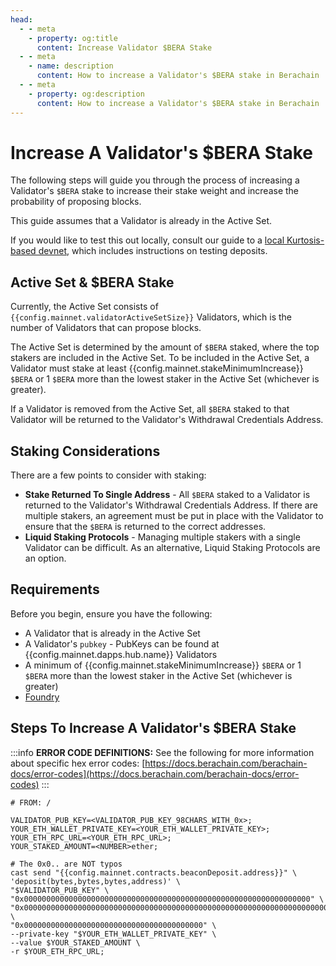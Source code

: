 ```yaml
---
head:
  - - meta
    - property: og:title
      content: Increase Validator $BERA Stake
  - - meta
    - name: description
      content: How to increase a Validator's $BERA stake in Berachain
  - - meta
    - property: og:description
      content: How to increase a Validator's $BERA stake in Berachain
---
```


<script setup>
    import config from '@berachain/config/constants.json';
</script>

# Increase A Validator's $BERA Stake

The following steps will guide you through the process of increasing a Validator's `$BERA` stake to increase their stake weight and increase the probability of proposing blocks.

This guide assumes that a Validator is already in the Active Set.

If you would like to test this out locally, consult our guide to a [local Kurtosis-based devnet](/nodes/guides/kurtosis), which includes instructions on testing deposits.

## Active Set & $BERA Stake

Currently, the Active Set consists of `{{config.mainnet.validatorActiveSetSize}}` Validators, which is the number of Validators that can propose blocks.

The Active Set is determined by the amount of `$BERA` staked, where the top stakers are included in the Active Set. To be included in the Active Set, a Validator must stake at least {{config.mainnet.stakeMinimumIncrease}} `$BERA` or 1 `$BERA` more than the lowest staker in the Active Set (whichever is greater).

If a Validator is removed from the Active Set, all `$BERA` staked to that Validator will be returned to the Validator's Withdrawal Credentials Address.

## Staking Considerations

There are a few points to consider with staking:

- **Stake Returned To Single Address** - All `$BERA` staked to a Validator is returned to the Validator's Withdrawal Credentials Address. If there are multiple stakers, an agreement must be put in place with the Validator to ensure that the `$BERA` is returned to the correct addresses.
- **Liquid Staking Protocols** - Managing multiple stakers with a single Validator can be difficult. As an alternative, Liquid Staking Protocols are an option.

## Requirements

Before you begin, ensure you have the following:

- A Validator that is already in the Active Set
- A Validator's `pubkey` - PubKeys can be found at <a :href="config.mainnet.dapps.url + '/validators'" target="_blank">{{config.mainnet.dapps.hub.name}} Validators</a>
- A minimum of {{config.mainnet.stakeMinimumIncrease}} `$BERA` or 1 `$BERA` more than the lowest staker in the Active Set (whichever is greater)
- [Foundry](https://book.getfoundry.sh/getting-started/installation)

## Steps To Increase A Validator's $BERA Stake

:::info
**ERROR CODE DEFINITIONS:** See the following for more information about specific hex error codes: [https://docs.berachain.com/berachain-docs/error-codes](https://docs.berachain.com/berachain-docs/error-codes)
:::

```bash-vue
# FROM: /

VALIDATOR_PUB_KEY=<VALIDATOR_PUB_KEY_98CHARS_WITH_0x>;
YOUR_ETH_WALLET_PRIVATE_KEY=<YOUR_ETH_WALLET_PRIVATE_KEY>;
YOUR_ETH_RPC_URL=<YOUR_ETH_RPC_URL>;
YOUR_STAKED_AMOUNT=<NUMBER>ether;

# The 0x0.. are NOT typos
cast send "{{config.mainnet.contracts.beaconDeposit.address}}" \
'deposit(bytes,bytes,bytes,address)' \
"$VALIDATOR_PUB_KEY" \
"0x0000000000000000000000000000000000000000000000000000000000000000" \
"0x000000000000000000000000000000000000000000000000000000000000000000000000000000000000000000000000000000000000000000000000000000000000000000000000000000000000000000000000000000000000000000000000" \
"0x0000000000000000000000000000000000000000" \
--private-key "$YOUR_ETH_WALLET_PRIVATE_KEY" \
--value $YOUR_STAKED_AMOUNT \
-r $YOUR_ETH_RPC_URL;
```
